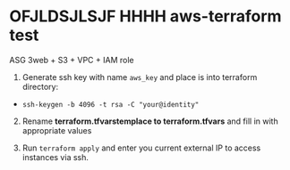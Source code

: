 # OFJLDSJLSJF HHHH aws-terraform test
ASG 3web + S3 + VPC + IAM role

1. Generate ssh key with name `aws_key` and place is into terraform directory:

  -   `ssh-keygen -b 4096 -t rsa -C "your@identity"`

2. Rename **terraform.tfvarstemplace to terraform.tfvars** and fill in with appropriate values

3. Run `terraform apply` and enter you current external IP to access instances via ssh.
